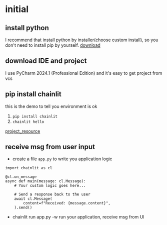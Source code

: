 # initial 
## install python
I recommend that install python by installer(choose custom install), so you don't need to install pip by yourself.
[download](https://www.python.org/downloads/windows/)

## download IDE and project
I use PyCharm 2024.1 (Professional Edition) and it's easy to get project from vcs

## pip install chainlit
this is the demo to tell you environment is ok
1. `pip install chainlit`
2. `chainlit hello`

[project_resource](https://docs.chainlit.io/get-started/installation)

## receive msg from user input
- create a file `app.py` to write you application logic
````
import chainlit as cl

@cl.on_message
async def main(message: cl.Message):
    # Your custom logic goes here...

    # Send a response back to the user
    await cl.Message(
        content=f"Received: {message.content}",
    ).send()
````

- chainlit run app.py -w 
run your application, receive msg from UI

